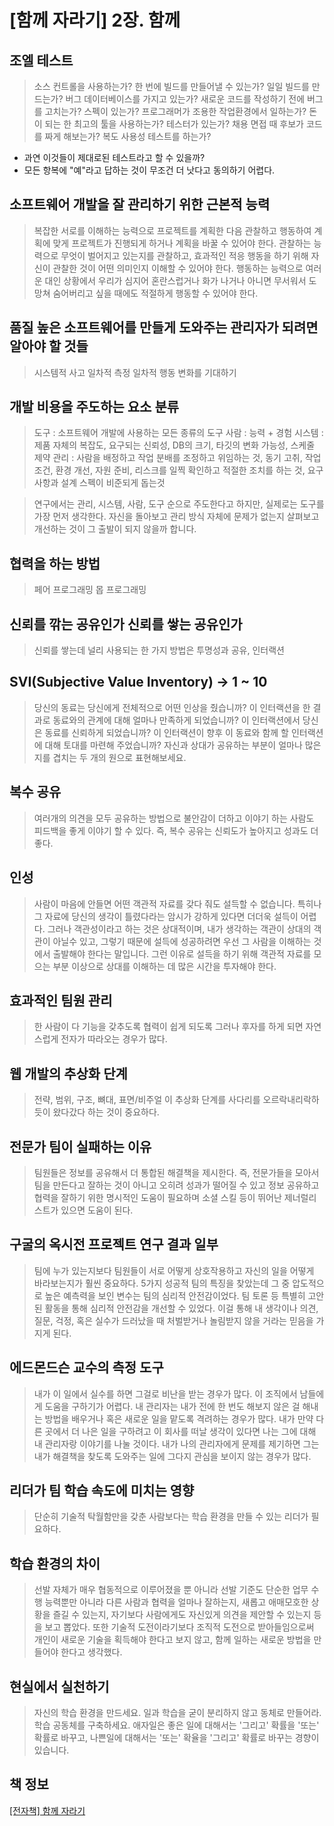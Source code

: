 # [함께 자라기] 2장. 함께

## 조엘 테스트

> 소스 컨트롤을 사용하는가?
한 번에 빌드를 만들어낼 수 있는가?
일일 빌드를 만드는가?
버그 데이터베이스를 가지고 있는가?
새로운 코드를 작성하기 전에 버그를 고치는가?
스펙이 있는가?
프로그래머가 조용한 작업환경에서 일하는가?
돈이 되는 한 최고의 툴을 사용하는가?
테스터가 있는가?
채용 면접 때 후보가 코드를 짜게 해보는가?
복도 사용성 테스트를 하는가?

- 과연 이것들이 제대로된 테스트라고 할 수 있을까?
- 모든 항복에 "예"라고 답하는 것이 무조건 더 낫다고 동의하기 어렵다.

## 소프트웨어 개발을 잘 관리하기 위한 근본적 능력

> 복잡한 서로를 이해하는 능력으로 프로젝트를 계획한 다음 관찰하고 행동하여 계획에 맞게 프로젝트가 진행되게 하거나 계획을 바꿀 수 있어야 한다.
관찰하는 능력으로 무엇이 벌어지고 있는지를 관찰하고, 효과적인 적응 행동을 하기 위해 자신이 관찰한 것이 어떤 의미인지 이해할 수 있어야 한다.
행동하는 능력으로 여러운 대인 상황에서 우리가 심지어 혼란스럽거나 화가 나거나 아니면 무서워서 도망쳐 숨어버리고 싶을 때에도 적절하게 행동할 수 있어야 한다.

## 품질 높은 소프트웨어를 만들게 도와주는 관리자가 되려면 알아야 할 것들

> 시스템적 사고
일차적 측정
일차적 행동
변화를 기대하기

## 개발 비용을 주도하는 요소 분류

> 도구 : 소프트웨어 개발에 사용하는 모든 종류의 도구
사람 : 능력 + 경험
시스템 : 제품 자체의 복잡도, 요구되는 신뢰성, DB의 크기, 타깃의 변화 가능성, 스케줄 제약
관리 : 사람을 배정하고 작업 분배를 조정하고 위임하는 것, 동기 고취, 작업 조건, 환경 개선, 자원 준비, 리스크를 일찍 확인하고 적절한 조치를 하는 것, 요구사항과 설계 스펙이 비준되게 돕는것

> 연구에서는 관리, 시스템, 사람, 도구 순으로 주도한다고 하지만, 실제로는 도구를 가장 먼저 생각한다. 자신을 돌아보고 관리 방식 자체에 문제가 없는지 살펴보고 개선하는 것이 그 출발이 되지 않을까 합니다.

## 협력을 하는 방법

> 페어 프로그래밍
몹 프로그래밍

## 신뢰를 깎는 공유인가 신뢰를 쌓는 공유인가

> 신뢰를 쌓는데 널리 사용되는 한 가지 방법은 투명성과 공유, 인터랙션

## SVI(Subjective Value Inventory) → 1 ~ 10

> 당신의 동료는 당신에게 전체적으로 어떤 인상을 줬습니까?
이 인터랙션을 한 결과로 동료와의 관계에 대해 얼마나 만족하게 되었습니까?
이 인터랙션에서 당신은 동료를 신뢰하게 되었습니까?
이 인터랙션이 향후 이 동료와 함께 할 인터랙션에 대해 토대를 마련해 주었습니까?
자신과 상대가 공유하는 부분이 얼마나 많은지를 겹치는 두 개의 원으로 표현해보세요.

## 복수 공유

> 여러개의 의견을 모두 공유하는 방법으로 불안감이 더하고 이야기 하는 사람도 피드백을 좋게 이야기 할 수 있다. 즉, 복수 공유는 신뢰도가 높아지고 성과도 더 좋다.

## 인성

> 사람이 마음에 안들면 어떤 객관적 자료를 갖다 줘도 설득할 수 없습니다. 특히나 그 자료에 당신의 생각이 틀렸다라는 암시가 강하게 있다면 더더욱 설득이 어렵다.
그러나 객관성이라고 하는 것은 상대적이며, 내가 생각하는 객관이 상대의 객관이 아닐수 있고, 그렇기 때문에 설득에 성공하려면 우선 그 사람을 이해하는 것에서 출발해야 한다는 말입니다. 그런 이유로 설득을 하기 위해 객관적 자료를 모으는 부분 이상으로 상대를 이해하는 데 많은 시간을 투자해야 한다.

## 효과적인 팀원 관리

> 한 사람이 다 기능을 갖추도록
협력이 쉽게 되도록
그러나 후자를 하게 되면 자연스럽게 전자가 따라오는 경우가 많다.

## 웹 개발의 추상화 단계

> 전략, 범위, 구조, 뼈대, 표면/비주얼
이 추상화 단계를 사다리를 오르락내리락하듯이 왔다갔다 하는 것이 중요하다.

## 전문가 팀이 실패하는 이유

> 팀원들은 정보를 공유해서 더 통합된 해결책을 제시한다. 즉, 전문가들을 모아서 팀을 만든다고 잘하는 것이 아니고 오히려 성과가 떨어질 수 있고 정보 공유하고 협력을 잘하기 위한 명시적인 도움이 필요하며 소셜 스킬 등이 뛰어난 제너럴리스트가 있으면 도움이 된다.

## 구굴의 옥시전 프로젝트 연구 결과 일부

> 팀에 누가 있는지보다 팀원들이 서로 어떻게 상호작용하고 자신의 일을 어떻게 바라보는지가 훨씬 중요하다. 5가지 성공적 팀의 특징을 찾았는데 그 중 압도적으로 높은 예측력을 보인 변수는 팀의 심리적 안전감이었다. 팀 토론 등 특별히 고안된 활동을 통해 심리적 안전감을 개선할 수 있었다. 이걸 통해 내 생각이나 의견, 질문, 걱정, 혹은 실수가 드러났을 때 처벌받거나 놀림받지 않을 거라는 믿음을 가지게 된다.

## 에드몬드슨 교수의 측정 도구

> 내가 이 일에서 실수를 하면 그걸로 비난을 받는 경우가 많다. 이 조직에서 남들에게 도움을 구하기가 어렵다. 내 관리자는 내가 전에 한 번도 해보지 않은 걸 해내는 방법을 배우거나 혹은 새로운 일을 맡도록 격려하는 경우가 많다. 내가 만약 다른 곳에서 더 나은 일을 구하려고 이 회사를 떠날 생각이 있다면 나는 그에 대해 내 관리자랑 이야기를 나눌 것이다. 내가 나의 관리자에게 문제를 제기하면 그는 내가 해결책을 찾도록 도와주는 일에 그다지 관심을 보이지 않는 경우가 많다.

## 리더가 팀 학습 속도에 미치는 영향

> 단순히 기술적 탁월함만을 갖춘 사람보다는 학습 환경을 만들 수 있는 리더가 필요하다.

## 학습 환경의 차이

> 선발 자체가 매우 협동적으로 이루어졌을 뿐 아니라 선발 기준도 단순한 업무 수행 능력뿐만 아니라 다른 사람과 협력을 얼마나 잘하는지, 새롭고 애매모호한 상황을 즐길 수 있는지, 자기보다 사람에게도 자신있게 의견을 제안할 수 있는지 등을 보고 뽑았다.
또한 기술적 도전이라기보다 조직적 도전으로 받아들임으로써 개인이 새로운 기술을 획득해야 한다고 보지 않고, 함께 일하는 새로운 방법을 만들어야 한다고 생각했다.

## 현실에서 실천하기

> 자신의 학습 환경을 만드세요.
일과 학습을 굳이 분리하지 않고 동체로 만들어라.
학습 공동체를 구축하세요.
애자일은 좋은 일에 대해서는 '그리고' 확률을 '또는' 확률로 바꾸고, 나쁜일에 대해서는 '또는' 확율을 '그리고' 확률로 바꾸는 경향이 있습니다.

## 책 정보

[[전자책] 함께 자라기](https://www.aladin.co.kr/shop/wproduct.aspx?ItemId=244299982)
